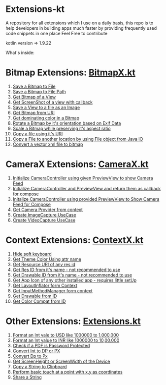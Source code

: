 # Extensions-kt
A repository for all extensions which I use on a daily basis, this repo is to help developers in building apps much faster by providing frequently used code snippets in one place
Feel Free to contribute

kotlin version => 1.9.22

What's inside: 

# Bitmap Extensions: [BitmapX.kt](https://github.com/trinadhthatakula/Extensions-kt/blob/main/BitmapX.kt)

1. [Save a Bitmap to File](https://github.com/trinadhthatakula/Extensions-kt/blob/53b75e923003d9ede2ca71f450755300bbdfc43b/BitmapX.kt#L59-L69)
2. [Save a Bitmap to File Path](https://github.com/trinadhthatakula/Extensions-kt/blob/53b75e923003d9ede2ca71f450755300bbdfc43b/BitmapX.kt#L46-L56)
3. [Get Bitmap of a View](https://github.com/trinadhthatakula/Extensions-kt/blob/53b75e923003d9ede2ca71f450755300bbdfc43b/BitmapX.kt#L81-L92)
4. [Get ScreenShot of a view with callback](https://github.com/trinadhthatakula/Extensions-kt/blob/53b75e923003d9ede2ca71f450755300bbdfc43b/BitmapX.kt#L96-L130)
5. [Save a View to a file as an Image](https://github.com/trinadhthatakula/Extensions-kt/blob/53b75e923003d9ede2ca71f450755300bbdfc43b/BitmapX.kt#L72-L78)
6. [Get Bitmap from URI](https://github.com/trinadhthatakula/Extensions-kt/blob/53b75e923003d9ede2ca71f450755300bbdfc43b/BitmapX.kt#L133-L143)
7. [Get dominating color in a Bitmap](https://github.com/trinadhthatakula/Extensions-kt/blob/53b75e923003d9ede2ca71f450755300bbdfc43b/BitmapX.kt#L146-L165)
8. [Rotate a Bitmap by it's orientation based on Exif Data](https://github.com/trinadhthatakula/Extensions-kt/blob/53b75e923003d9ede2ca71f450755300bbdfc43b/BitmapX.kt#L169-L211)
9. [Scale a Bitmap while preserving it's aspect ratio](https://github.com/trinadhthatakula/Extensions-kt/blob/53b75e923003d9ede2ca71f450755300bbdfc43b/BitmapX.kt#L217-L231)
10. [Copy a file using it's URI](https://github.com/trinadhthatakula/Extensions-kt/blob/53b75e923003d9ede2ca71f450755300bbdfc43b/BitmapX.kt#L250-L262)
11. [Copy a File to another location by using File object from Java IO](https://github.com/trinadhthatakula/Extensions-kt/blob/53b75e923003d9ede2ca71f450755300bbdfc43b/BitmapX.kt#L265-L275)
12. [Convert a vector xml file to bitmap](https://github.com/trinadhthatakula/Extensions-kt/blob/53b75e923003d9ede2ca71f450755300bbdfc43b/BitmapX.kt#L22-L35)

# CameraX Extensions: [CameraX.kt](https://github.com/trinadhthatakula/Extensions-kt/blob/main/ComposeX.kt)

1. [Initialize CameraController using given PreviewView to show Camera Feed](https://github.com/trinadhthatakula/Extensions-kt/blob/c345adad40f1884f922cfa17515b2aaacac05134/CameraX.kt#L29-L46)
2. [Initialize CameraController and PreviewView and return them as callback for compose](https://github.com/trinadhthatakula/Extensions-kt/blob/c345adad40f1884f922cfa17515b2aaacac05134/CameraX.kt#L52-L75)
3. [Initalize CameraController using provided PreviewView to Show Camera Feed for Compose](https://github.com/trinadhthatakula/Extensions-kt/blob/c345adad40f1884f922cfa17515b2aaacac05134/CameraX.kt#L82-L103)
4. [Get Camera Provider from context](https://github.com/trinadhthatakula/Extensions-kt/blob/c345adad40f1884f922cfa17515b2aaacac05134/CameraX.kt#L163-L171)
5. [Create ImageCapture UseCase](https://github.com/trinadhthatakula/Extensions-kt/blob/c345adad40f1884f922cfa17515b2aaacac05134/CameraX.kt#L106-L128)
6. [Create VideoCapture UseCase](https://github.com/trinadhthatakula/Extensions-kt/blob/c345adad40f1884f922cfa17515b2aaacac05134/CameraX.kt#L131-L160)

# Context Extensions: [ContextX.kt](https://github.com/trinadhthatakula/Extensions-kt/blob/main/ContextX.kt)

1. [Hide soft keyboard](https://github.com/trinadhthatakula/Extensions-kt/blob/5dc0354c71920640e20c955adb709d834141f82e/ContextX.kt#L48-L51)
2. [Get Theme Color Using attr name](https://github.com/trinadhthatakula/Extensions-kt/blob/5dc0354c71920640e20c955adb709d834141f82e/ContextX.kt#L66-L69)
3. [Get Resource URI of any res id](https://github.com/trinadhthatakula/Extensions-kt/blob/5dc0354c71920640e20c955adb709d834141f82e/ContextX.kt#L72-L76)
4. [Get Res ID from it's name - not recommended to use](https://github.com/trinadhthatakula/Extensions-kt/blob/5dc0354c71920640e20c955adb709d834141f82e/ContextX.kt#L79-L85)
5. [Get Drawable ID from it's name - not recommended to use](https://github.com/trinadhthatakula/Extensions-kt/blob/5dc0354c71920640e20c955adb709d834141f82e/ContextX.kt#L88-L94)
6. [Get App Icon of any other installed app - requires little setUp](https://github.com/trinadhthatakula/Extensions-kt/blob/5dc0354c71920640e20c955adb709d834141f82e/ContextX.kt#L55-L63)
7. [Get LayoutInflator form Context](https://github.com/trinadhthatakula/Extensions-kt/blob/5dc0354c71920640e20c955adb709d834141f82e/ContextX.kt#L23-L24)
8. [Get InputMethodManager form context](https://github.com/trinadhthatakula/Extensions-kt/blob/5dc0354c71920640e20c955adb709d834141f82e/ContextX.kt#L26-L27)
9. [Get Drawable from ID](https://github.com/trinadhthatakula/Extensions-kt/blob/5dc0354c71920640e20c955adb709d834141f82e/ContextX.kt#L29-L30)
10. [Get Color Compat from ID](https://github.com/trinadhthatakula/Extensions-kt/blob/5dc0354c71920640e20c955adb709d834141f82e/ContextX.kt#L32)

# Other Extensions: [Extensions.kt](https://github.com/trinadhthatakula/Extensions-kt/blob/main/Extensions.kt)

1. [Format an Int vale to USD like 1000000 to 1,000,000](https://github.com/trinadhthatakula/Extensions-kt/blob/2913eddddb645d228217a9b9cebcf927d1b9cfd0/Extensions.kt#L113-L118)
2. [Format an Int value to INR like 1000000 to 10,00,000](https://github.com/trinadhthatakula/Extensions-kt/blob/2913eddddb645d228217a9b9cebcf927d1b9cfd0/Extensions.kt#L105-L110)
3. [Check if a PDF is Password Protected](https://github.com/trinadhthatakula/Extensions-kt/blob/2913eddddb645d228217a9b9cebcf927d1b9cfd0/Extensions.kt#L122-L133)
4. [Convert Int to DP or PX](https://github.com/trinadhthatakula/Extensions-kt/blob/2913eddddb645d228217a9b9cebcf927d1b9cfd0/Extensions.kt#L209-L210)
5. [Convert Dp to Px](https://github.com/trinadhthatakula/Extensions-kt/blob/2913eddddb645d228217a9b9cebcf927d1b9cfd0/Extensions.kt#L213-L217)
6. [Get ScreenHeight or ScreenWidth of the Device](https://github.com/trinadhthatakula/Extensions-kt/blob/2913eddddb645d228217a9b9cebcf927d1b9cfd0/Extensions.kt#L357-L358)
7. [Copy a String to Clipboard](https://github.com/trinadhthatakula/Extensions-kt/blob/2913eddddb645d228217a9b9cebcf927d1b9cfd0/Extensions.kt#L438-L447)
8. [Perform basic touch at a point with x,y as coordinates](https://github.com/trinadhthatakula/Extensions-kt/blob/2913eddddb645d228217a9b9cebcf927d1b9cfd0/Extensions.kt#L450-L460)
9. [Share a String](https://github.com/trinadhthatakula/Extensions-kt/blob/2913eddddb645d228217a9b9cebcf927d1b9cfd0/Extensions.kt#L463-L475)


